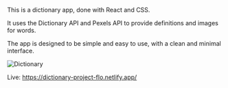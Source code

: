This is a dictionary app, done with React and CSS.

It uses the Dictionary API and Pexels API to provide definitions and images for words.

The app is designed to be simple and easy to use, with a clean and minimal interface.

![Dictionary](https://user-images.githubusercontent.com/92720989/205304534-b68f4191-668c-46d6-ab2e-17a865d7c7d4.png)


Live: https://dictionary-project-flo.netlify.app/

